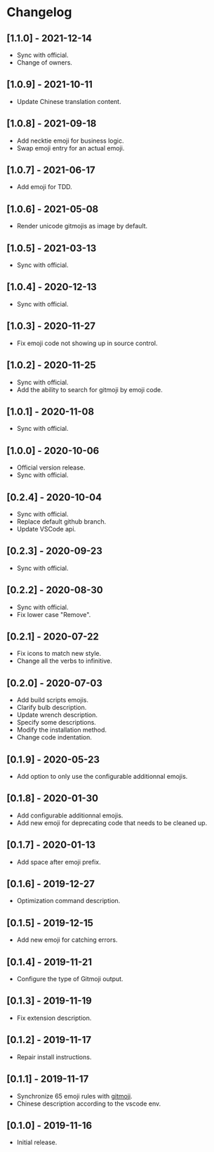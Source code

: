 # Changelog

## [1.1.0] - 2021-12-14

- Sync with official.
- Change of owners.

## [1.0.9] - 2021-10-11

- Update Chinese translation content.

## [1.0.8] - 2021-09-18

- Add necktie emoji for business logic.
- Swap emoji entry for an actual emoji.

## [1.0.7] - 2021-06-17

- Add emoji for TDD.

## [1.0.6] - 2021-05-08

- Render unicode gitmojis as image by default.

## [1.0.5] - 2021-03-13

- Sync with official.

## [1.0.4] - 2020-12-13

- Sync with official.

## [1.0.3] - 2020-11-27

- Fix emoji code not showing up in source control.

## [1.0.2] - 2020-11-25

- Sync with official.
- Add the ability to search for gitmoji by emoji code.

## [1.0.1] - 2020-11-08

- Sync with official.

## [1.0.0] - 2020-10-06

- Official version release.
- Sync with official.

## [0.2.4] - 2020-10-04

- Sync with official.
- Replace default github branch.
- Update VSCode api.

## [0.2.3] - 2020-09-23

- Sync with official.

## [0.2.2] - 2020-08-30

- Sync with official.
- Fix lower case "Remove".

## [0.2.1] - 2020-07-22

- Fix icons to match new style.
- Change all the verbs to infinitive.

## [0.2.0] - 2020-07-03

- Add build scripts emojis.
- Clarify bulb description.
- Update wrench description.
- Specify some descriptions.
- Modify the installation method.
- Change code indentation.

## [0.1.9] - 2020-05-23

- Add option to only use the configurable additionnal emojis.

## [0.1.8] - 2020-01-30

- Add configurable additionnal emojis.
- Add new emoji for deprecating code that needs to be cleaned up.

## [0.1.7] - 2020-01-13

- Add space after emoji prefix.

## [0.1.6] - 2019-12-27

- Optimization command description.

## [0.1.5] - 2019-12-15

- Add new emoji for catching errors.

## [0.1.4] - 2019-11-21

- Configure the type of Gitmoji output.

## [0.1.3] - 2019-11-19

- Fix extension description.

## [0.1.2] - 2019-11-17

- Repair install instructions.

## [0.1.1] - 2019-11-17

- Synchronize 65 emoji rules with [gitmoji](https://github.com/carloscuesta/gitmoji).
- Chinese description according to the vscode env.

## [0.1.0] - 2019-11-16

- Initial release.
